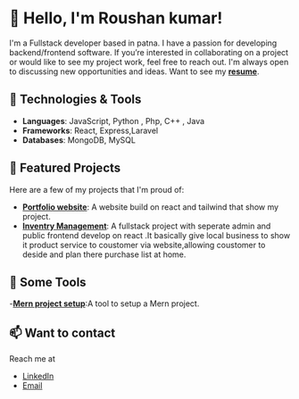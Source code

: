 # 👋 Hello, I'm Roushan kumar!

I'm a Fullstack developer based in patna. I have a passion for developing backend/frontend software. If you’re interested in collaborating on a project or would like to see my project work, feel free to reach out. I'm always open to discussing new opportunities and ideas. 
Want to see my **[resume]()**.

## 💼 Technologies & Tools
- **Languages**: JavaScript, Python , Php, C++ , Java
- **Frameworks**: React, Express,Laravel
- **Databases**: MongoDB, MySQL 


## 🌟 Featured Projects
Here are a few of my projects that I'm proud of:
- **[Portfolio website]()**: A website build on react and tailwind that show my project.
- **[Inventry Management](link-to-project)**: A fullstack project with seperate admin and public frontend develop on react .It basically give local business to show it product service to coustomer via website,allowing coustomer to deside and  plan there purchase list at home.

## 🌟 Some Tools
-**[Mern project setup]()**:A tool to setup a Mern project.


## 📫 Want to contact
Reach me at
- [LinkedIn](https://www.linkedin.com/in/roushan-kumar-764b691b4/)
- [Email](roushan.dec@gmail.com)

